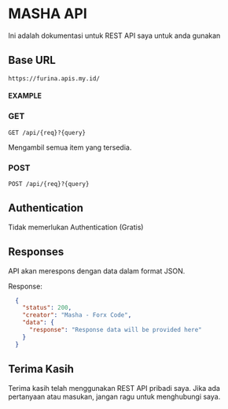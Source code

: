 # MASHA API

Ini adalah dokumentasi untuk REST API saya untuk anda gunakan 

## Base URL
```
https://furina.apis.my.id/

```
#### EXAMPLE
### GET
```
GET /api/{req}?{query}
```
Mengambil semua item yang tersedia.

### POST
```
POST /api/{req}?{query}
```

## Authentication

Tidak memerlukan Authentication (Gratis)

## Responses

API akan merespons dengan data dalam format JSON.

Response:
```json
  {
    "status": 200,
    "creator": "Masha - Forx Code",
    "data": {
      "response": "Response data will be provided here"
    }
  }
```

## Terima Kasih

Terima kasih telah menggunakan REST API pribadi saya. Jika ada pertanyaan atau masukan, jangan ragu untuk menghubungi saya.
